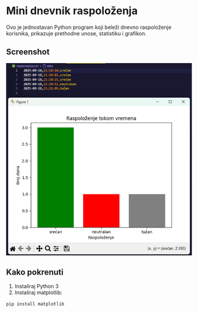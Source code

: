 # Mini dnevnik raspoloženja

Ovo je jednostavan Python program koji beleži dnevno raspoloženje korisnika, prikazuje prethodne unose, statistiku i grafikon.

## Screenshot

![Grafikon](Screenshot.png)

## Kako pokrenuti
1. Instaliraj Python 3
2. Instaliraj matplotlib:
```bash
pip install matplotlib
